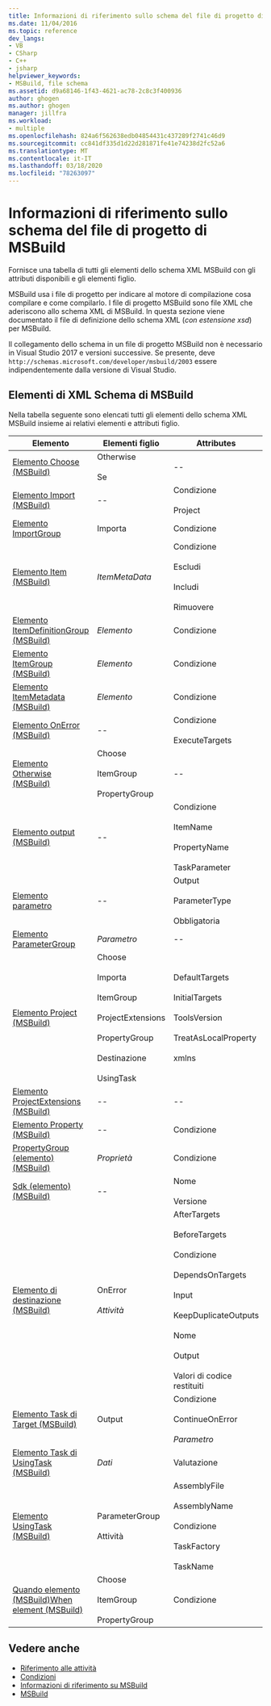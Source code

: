 ```yaml
---
title: Informazioni di riferimento sullo schema del file di progetto di MSBuild | Microsoft Docs
ms.date: 11/04/2016
ms.topic: reference
dev_langs:
- VB
- CSharp
- C++
- jsharp
helpviewer_keywords:
- MSBuild, file schema
ms.assetid: d9a68146-1f43-4621-ac78-2c8c3f400936
author: ghogen
ms.author: ghogen
manager: jillfra
ms.workload:
- multiple
ms.openlocfilehash: 824a6f562638edb04854431c437289f2741c46d9
ms.sourcegitcommit: cc841df335d1d22d281871fe41e74238d2fc52a6
ms.translationtype: MT
ms.contentlocale: it-IT
ms.lasthandoff: 03/18/2020
ms.locfileid: "78263097"
---
```

# <a name="msbuild-project-file-schema-reference"></a>Informazioni di riferimento sullo schema del file di progetto di MSBuild

Fornisce una tabella di tutti gli elementi dello schema XML MSBuild con gli attributi disponibili e gli elementi figlio.

 MSBuild usa i file di progetto per indicare al motore di compilazione cosa compilare e come compilarlo. I file di progetto MSBuild sono file XML che aderiscono allo schema XML di MSBuild. In questa sezione viene documentato il file di definizione dello schema XML (*con estensione xsd*) per MSBuild.

Il collegamento dello schema in un file di progetto MSBuild non è necessario in Visual Studio 2017 e versioni successive. Se presente, deve ` http://schemas.microsoft.com/developer/msbuild/2003` essere indipendentemente dalla versione di Visual Studio.

## <a name="msbuild-xml-schema-elements"></a>Elementi di XML Schema di MSBuild

 Nella tabella seguente sono elencati tutti gli elementi dello schema XML MSBuild insieme ai relativi elementi e attributi figlio.

|Elemento|Elementi figlio|Attributes|
|-------------|--------------------|----------------|
|[Elemento Choose (MSBuild)](../msbuild/choose-element-msbuild.md)|Otherwise<br /><br /> Se|--|
|[Elemento Import (MSBuild)](../msbuild/import-element-msbuild.md)|--|Condizione<br /><br /> Project|
|[Elemento ImportGroup](../msbuild/importgroup-element.md)|Importa|Condizione|
|[Elemento Item (MSBuild)](../msbuild/item-element-msbuild.md)|*ItemMetaData*|Condizione<br /><br /> Escludi<br /><br /> Includi<br /><br /> Rimuovere|
|[Elemento ItemDefinitionGroup (MSBuild)](../msbuild/itemdefinitiongroup-element-msbuild.md)|*Elemento*|Condizione|
|[Elemento ItemGroup (MSBuild)](../msbuild/itemgroup-element-msbuild.md)|*Elemento*|Condizione|
|[Elemento ItemMetadata (MSBuild)](../msbuild/itemmetadata-element-msbuild.md)|*Elemento*|Condizione|
|[Elemento OnError (MSBuild)](../msbuild/onerror-element-msbuild.md)|--|Condizione<br /><br /> ExecuteTargets|
|[Elemento Otherwise (MSBuild)](../msbuild/otherwise-element-msbuild.md)|Choose<br /><br /> ItemGroup<br /><br /> PropertyGroup|--|
|[Elemento output (MSBuild)](../msbuild/output-element-msbuild.md)|--|Condizione<br /><br /> ItemName<br /><br /> PropertyName<br /><br /> TaskParameter|
|[Elemento parametro](../msbuild/parameter-element.md)|--|Output<br /><br /> ParameterType<br /><br /> Obbligatoria|
|[Elemento ParameterGroup](../msbuild/parametergroup-element.md)|*Parametro*|--|
|[Elemento Project (MSBuild)](../msbuild/project-element-msbuild.md)|Choose<br /><br /> Importa<br /><br /> ItemGroup<br /><br /> ProjectExtensions<br /><br /> PropertyGroup<br /><br /> Destinazione<br /><br /> UsingTask|DefaultTargets<br /><br /> InitialTargets<br /><br /> ToolsVersion<br /><br /> TreatAsLocalProperty<br /><br /> xmlns|
|[Elemento ProjectExtensions (MSBuild)](../msbuild/projectextensions-element-msbuild.md)|--|--|
|[Elemento Property (MSBuild)](../msbuild/property-element-msbuild.md)|--|Condizione|
|[PropertyGroup (elemento) (MSBuild)](../msbuild/propertygroup-element-msbuild.md)|*Proprietà*|Condizione|
|[Sdk (elemento) (MSBuild)](../msbuild/sdk-element-msbuild.md)|--|Nome<br /><br /> Versione|
|[Elemento di destinazione (MSBuild)](../msbuild/target-element-msbuild.md)|OnError<br /><br /> *Attività*|AfterTargets<br /><br /> BeforeTargets<br /><br /> Condizione<br /><br /> DependsOnTargets<br /><br /> Input<br /><br /> KeepDuplicateOutputs<br /><br /> Nome<br /><br /> Output<br /><br /> Valori di codice restituiti|
|[Elemento Task di Target (MSBuild)](../msbuild/task-element-msbuild.md)|Output|Condizione<br /><br /> ContinueOnError<br /><br /> *Parametro*|
|[Elemento Task di UsingTask (MSBuild)](../msbuild/taskbody-element-msbuild.md)|*Dati*|Valutazione|
|[Elemento UsingTask (MSBuild)](../msbuild/usingtask-element-msbuild.md)|ParameterGroup<br /><br /> Attività|AssemblyFile<br /><br /> AssemblyName<br /><br /> Condizione<br /><br /> TaskFactory<br /><br /> TaskName|
|[Quando elemento (MSBuild)When element (MSBuild)](../msbuild/when-element-msbuild.md)|Choose<br /><br /> ItemGroup<br /><br /> PropertyGroup|Condizione|

## <a name="see-also"></a>Vedere anche

- [Riferimento alle attività](../msbuild/msbuild-task-reference.md)
- [Condizioni](../msbuild/msbuild-conditions.md)
- [Informazioni di riferimento su MSBuild](../msbuild/msbuild-reference.md)
- [MSBuild](../msbuild/msbuild.md)
